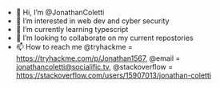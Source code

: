 - 👋 Hi, I’m @JonathanColetti
- 👀 I’m interested in web dev and cyber security
- 🌱 I’m currently learning typescript
- 💞️ I’m looking to collaborate on my current repostories
- 📫 How to reach me @tryhackme = https://tryhackme.com/p/Jonathan1567, @email = jonathancoletti@socialific.tv, @stackoverflow = https://stackoverflow.com/users/15907013/jonathan-coletti

